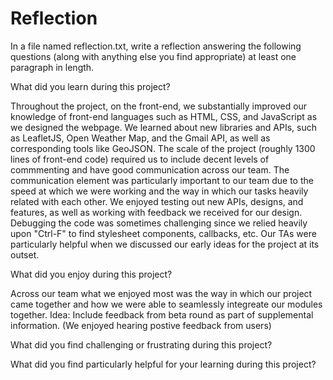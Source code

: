 # Reflection
In a file named reflection.txt, write a reflection answering the following questions (along with anything else you find appropriate) at least one paragraph in length.

What did you learn during this project?

Throughout the project, on the front-end, we substantially improved our knowledge of front-end languages such as HTML, CSS, and JavaScript as we designed the webpage. We learned about new libraries and APIs, such as LeafletJS, Open Weather Map, and the Gmail API, as well as corresponding tools like GeoJSON. The scale of the project (roughly 1300 lines of front-end code) required us to include decent levels of commmenting and have good communication across our team. The communication element was particularly important to our team due to the speed at which we were working and the way in which our tasks heavily related with each other. We enjoyed testing out new APIs, designs, and features, as well as working with feedback we received for our design. Debugging the code was sometimes challenging since we relied heavily upon "Ctrl-F" to find stylesheet components, callbacks, etc. Our TAs were particularly helpful when we discussed our early ideas for the project at its outset.

What did you enjoy during this project?

Across our team what we enjoyed most was the way in which our project came together and how we were able to seamlessly integreate our modules together.
Idea: Include feedback from beta round as part of supplemental information. (We enjoyed hearing postive feedback from users)

What did you find challenging or frustrating during this project?

What did you find particularly helpful for your learning during this project?
